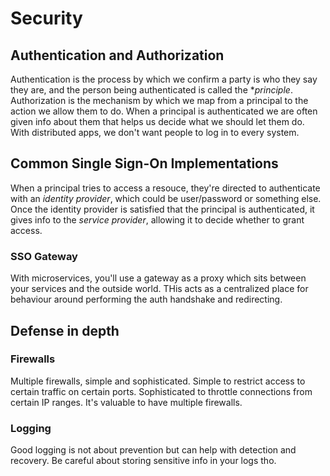 # Security

## Authentication and Authorization

Authentication is the process by which we confirm a party is who they say they are, and the person being authenticated is called the **principle*. Authorization is the mechanism by which we map from a principal to the action we allow them to do. When a principal is authenticated we are often given info about them that helps us decide what we should let them do. With distributed apps, we don't want people to log in to every system.

## Common Single Sign-On Implementations

When a principal tries to access a resouce, they're directed to authenticate with an *identity provider*, which could be user/password or something else. Once the identity provider is satisfied that the principal is authenticated, it gives info to the *service provider*, allowing it to decide whether to grant access.

### SSO Gateway

With microservices, you'll use a gateway as a proxy which sits between your services and the outside world. THis acts as a centralized place for behaviour around performing the auth handshake and redirecting.

## Defense in depth

### Firewalls

Multiple firewalls, simple and sophisticated. Simple to restrict access to certain traffic on certain ports. Sophisticated to throttle connections from certain IP ranges. It's valuable to have multiple firewalls.

### Logging

Good logging is not about prevention but can help with detection and recovery. Be careful about storing sensitive info in your logs tho.

